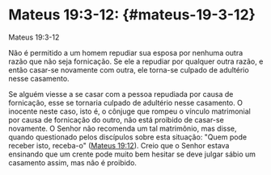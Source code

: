 # Mateus 19:3-12: {#mateus-19-3-12}

Mateus 19:3-12

Não é permitido a um homem repudiar sua esposa por nenhuma outra razão que não seja fornicação. Se ele a repudiar por qualquer outra razão, e então casar-se novamente com outra, ele torna-se culpado de adultério nesse casamento.

Se alguém viesse a se casar com a pessoa repudiada por causa de fornicação, esse se tornaria culpado de adultério nesse casamento. O inocente neste caso, isto é, o cônjuge que rompeu o vínculo matrimonial por causa de fornicação do outro, não está proibido de casar-se novamente. O Senhor não recomenda um tal matrimônio, mas disse, quando questionado pelos discípulos sobre esta situação: &quot;Quem pode receber isto, receba-o&quot; ([Mateus 19:12](http://bibliaonline.com.br/acf/mt/19/12)). Creio que o Senhor estava ensinando que um crente pode muito bem hesitar se deve julgar sábio um casamento assim, mas não é proibido.